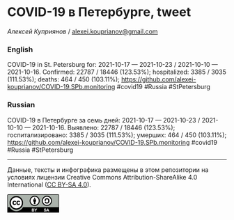 COVID-19 в Петербурге, tweet
============================

*Алексей Куприянов* /
<a href="mailto:alexei.kouprianov@gmail.com" class="email">alexei.kouprianov@gmail.com</a>

### English

COVID-19 in St. Petersburg for: 2021-10-17 — 2021-10-23 / 2021-10-10 —
2021-10-16. Сonfirmed: 22787 / 18446 (123.53%); hospitalized: 3385 /
3035 (111.53%); deaths: 464 / 450 (103.11%);
<a href="https://github.com/alexei-kouprianov/COVID-19.SPb.monitoring" class="uri">https://github.com/alexei-kouprianov/COVID-19.SPb.monitoring</a>
\#covid19 \#Russia \#StPetersburg

### Russian

COVID-19 в Петербурге за семь дней: 2021-10-17 — 2021-10-23 / 2021-10-10
— 2021-10-16. Выявлено: 22787 / 18446 (123.53%); госпитализировано: 3385
/ 3035 (111.53%); умерших: 464 / 450 (103.11%);
<a href="https://github.com/alexei-kouprianov/COVID-19.SPb.monitoring" class="uri">https://github.com/alexei-kouprianov/COVID-19.SPb.monitoring</a>
\#covid19 \#Russia \#StPetersburg

------------------------------------------------------------------------

Данные, тексты и инфографика размещены в этом репозитории на условиях
лицензии Creative Commons Attribution-ShareAlike 4.0 International ([CC
BY-SA 4.0](https://creativecommons.org/licenses/by-sa/4.0/)).

![](../misc/CC-BY-SA-icon.png "CC-BY-SA")
